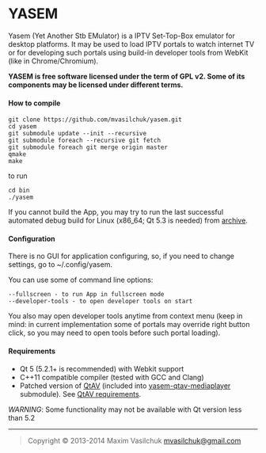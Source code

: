 # YASEM

Yasem (Yet Another Stb EMulator) is a IPTV Set-Top-Box emulator for desktop platforms. It may be used to load IPTV portals to watch internet TV or for developing such portals using build-in developer tools from WebKit (like in Chrome/Chromium).

**YASEM is free software licensed under the term of GPL v2. Some of its components may be licensed under different terms.**

#### How to compile
    
    git clone https://github.com/mvasilchuk/yasem.git
    cd yasem
    git submodule update --init --recursive
    git submodule foreach --recursive git fetch
    git submodule foreach git merge origin master
    qmake
    make

to run

    cd bin
    ./yasem
    
If you cannot build the App, you may try to run the last successful automated debug build for Linux (x86_64; Qt 5.3 is needed) from [archive](http://jenkins.mvas.eu/job/yasem/default/lastBuild/artifact/bin/*zip*/bin.zip).

#### Configuration

There is no GUI for application configuring, so, if you need to change settings, go to ~/.config/yasem.

You can use some of command line options:

    --fullscreen - to run App in fullscreen mode
    --developer-tools - to open developer tools on start
    
You also may open developer tools anytime from context menu (keep in mind: in current implementation some of portals may override right button click, so you may need to open tools before such portal loading).

#### Requirements

* Qt 5 (5.2.1+ is recommended) with Webkit support
* C++11 compatible compiler (tested with GCC and Clang)
* Patched version of [QtAV](https://github.com/wang-bin/QtAV) (included into [yasem-qtav-mediaplayer](https://github.com/mvasilchuk/yasem-qtav-mediaplayer) submodule). See [QtAV requirements](https://github.com/wang-bin/QtAV#requirements).

_WARNING_: Some functionality may not be available with Qt version less than 5.2

- - -

> Copyright &copy; 2013-2014 Maxim Vasilchuk mvasilchuk@gmail.com

